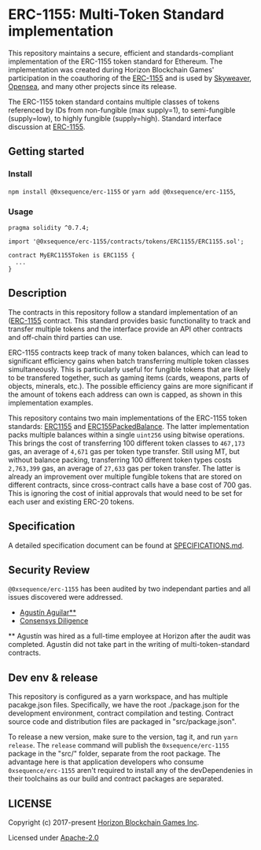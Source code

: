 ERC-1155: Multi-Token Standard implementation
=============================================

This repository maintains a secure, efficient and standards-compliant implementation of the ERC-1155 token standard for Ethereum. The implementation was created during Horizon Blockchain Games' participation in the coauthoring of the [ERC-1155](https://github.com/ethereum/EIPs/issues/1155) and is used by [Skyweaver](https://www.skyweaver.net), [Opensea](https://github.com/ProjectOpenSea/opensea-erc1155#erc1155-implementation), and many other projects since its release.

The ERC-1155 token standard contains multiple classes of tokens referenced by IDs from non-fungible (max supply=1), to semi-fungible (supply=low), to highly fungible (supply=high). Standard interface discussion at [ERC-1155](https://github.com/ethereum/EIPs/issues/1155). 

## Getting started

### Install

`npm install @0xsequence/erc-1155` or `yarn add @0xsequence/erc-1155`,

### Usage

```solidity
pragma solidity ^0.7.4;

import '@0xsequence/erc-1155/contracts/tokens/ERC1155/ERC1155.sol';

contract MyERC1155Token is ERC1155 {
  ...
}
```

## Description

The contracts in this repository follow a standard implementation of an ([ERC-1155](https://github.com/ethereum/EIPs/issues/1155) contract. This standard provides basic functionality to track and transfer multiple tokens and the interface provide an API other contracts and off-chain third parties can use.

ERC-1155 contracts keep track of many token balances, which can lead to significant efficiency gains when batch transferring multiple token classes simultaneously. This is particularly useful for fungible tokens that are likely to be transfered together, such as gaming items (cards, weapons, parts of objects, minerals, etc.). The possible efficiency gains are more significant if the amount of tokens each address can own is capped, as shown in this implementation examples.

This repository contains two main implementations of the ERC-1155 token standards: [ERC1155](<https://github.com/0xsequence/erc-1155/tree/master/contracts/tokens/ERC1155>) and [ERC155PackedBalance](<https://github.com/0xsequence/erc-1155/tree/master/contracts/tokens/ERC1155PackedBalance>). The latter implementation packs multiple balances within a single `uint256` using bitwise operations. This brings the cost of transferring 100 different token classes to `467,173` gas, an average of `4,671` gas per token type transfer. Still using MT, but without balance packing, transferring 100 different token types costs `2,763,399` gas, an average of `27,633` gas per token transfer. The latter is already an improvement over multiple fungible tokens that are stored on different contracts, since cross-contract calls have a base cost of 700 gas. This is ignoring the cost of initial approvals that would need to be set for each user and existing ERC-20 tokens.

## Specification

A detailed specification document can be found at [SPECIFICATIONS.md](<https://github.com/0xsequence/erc-1155/blob/master/SPECIFICATIONS.md>).

## Security Review

`@0xsequence/erc-1155` has been audited by two independant parties and all issues discovered were addressed. 
- [Agustín Aguilar**](https://github.com/0xsequence/erc-1155/blob/master/audits/Security_Audit_Horizon_Games_23-12-19_2.pdf)
- [Consensys Diligence](https://github.com/0xsequence/erc-1155/blob/master/audits/horizon-games-audit-2020-02.pdf) 

** Agustín was hired as a full-time employee at Horizon after the audit was completed. Agustín did not take part in the writing of multi-token-standard contracts.


## Dev env & release

This repository is configured as a yarn workspace, and has multiple pacakge.json files. Specifically,
we have the root ./package.json for the development environment, contract compilation and testing. Contract
source code and distribution files are packaged in "src/package.json".

To release a new version, make sure to the version, tag it, and run `yarn release`. The `release` command
will publish the `0xsequence/erc-1155` package in the "src/" folder, separate from the root package. The advantage
here is that application developers who consume `0xsequence/erc-1155` aren't required to install any of the devDependenies
in their toolchains as our build and contract packages are separated.

## LICENSE

Copyright (c) 2017-present [Horizon Blockchain Games Inc](https://horizon.io).

Licensed under [Apache-2.0](./LICENSE)
